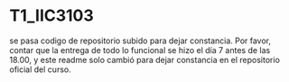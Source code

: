 # T1_IIC3103
se pasa codigo de repositorio subido para dejar constancia.
Por favor, contar que la entrega de todo lo funcional se hizo el día 7 antes de las 18.00, y este readme solo cambió para dejar constancia en el repositorio oficial del curso.
